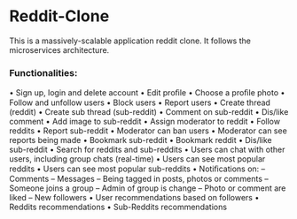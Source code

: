 # Reddit-Clone

This is a massively-scalable application reddit clone. It follows the microservices architecture. 

### Functionalities:
• Sign up, login and delete account
• Edit proﬁle
• Choose a proﬁle photo
• Follow and unfollow users
• Block users
• Report users
• Create thread (reddit)
• Create sub thread (sub-reddit)
• Comment on sub-reddit
• Dis/like comment
• Add image to sub-reddit
• Assign moderator to reddit
• Follow reddits
• Report sub-reddit
• Moderator can ban users
• Moderator can see reports being made
• Bookmark sub-reddit
• Bookmark reddit
• Dis/like sub-reddit
• Search for reddits and sub-reddits
• Users can chat with other users, including group chats (real-time)
• Users can see most popular reddits
• Users can see most popular sub-reddits
• Notiﬁcations on:
– Comments
– Messages
– Being tagged in posts, photos or comments
– Someone joins a group
– Admin of group is change
– Photo or comment are liked
– New followers
• User recommendations based on followers
• Reddits recommendations
• Sub-Reddits recommendations
